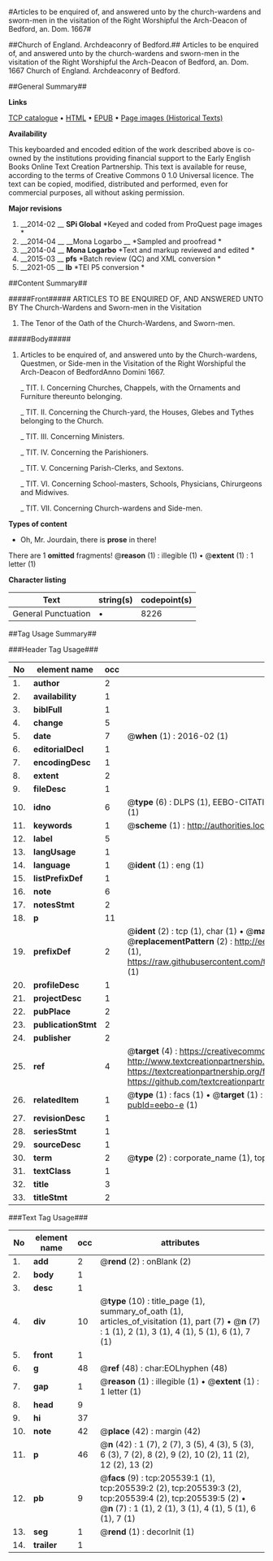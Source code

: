 #Articles to be enquired of, and answered unto by the church-wardens and sworn-men in the visitation of the Right Worshipful the Arch-Deacon of Bedford, an. Dom. 1667#

##Church of England. Archdeaconry of Bedford.##
Articles to be enquired of, and answered unto by the church-wardens and sworn-men in the visitation of the Right Worshipful the Arch-Deacon of Bedford, an. Dom. 1667
Church of England. Archdeaconry of Bedford.

##General Summary##

**Links**

[TCP catalogue](http://www.ota.ox.ac.uk/tcp/)  • 
[HTML](http://tei.it.ox.ac.uk/tcp/Texts-HTML/free/B20/B20239.html)  • 
[EPUB](http://tei.it.ox.ac.uk/tcp/Texts-EPUB/free/B20/B20239.epub) • 
[Page images (Historical Texts)](https://historicaltexts.jisc.ac.uk/eebo-19328202e)

**Availability**

This keyboarded and encoded edition of the work described above is co-owned by the
    institutions providing financial support to the Early English Books Online Text Creation
    Partnership. This text is available for reuse, according to the terms of  Creative Commons 0 1.0 Universal
    licence. The text can be copied, modified, distributed and performed, even for commercial
    purposes, all without asking permission.

**Major revisions**

1. __2014-02 __ __SPi Global__ *Keyed and coded from ProQuest page images *
1. __2014-04 __ __Mona Logarbo __ *Sampled and proofread *
1. __2014-04 __ __Mona Logarbo__ *Text and markup reviewed and edited *
1. __2015-03 __ __pfs__ *Batch review (QC) and XML conversion *
1. __2021-05 __ __lb__ *TEI P5 conversion *

##Content Summary##

#####Front#####
ARTICLES TO BE ENQUIRED OF, AND ANSWERED UNTO BY The Church-Wardens and Sworn-men in the Visitation 
1. The Tenor of the Oath of the Church-Wardens, and Sworn-men.

#####Body#####

1. Articles to be enquired of, and answered unto by the Church-wardens, Questmen, or Side-men in the Visitation of the Right Worshipful the Arch-Deacon of BedfordAnno Domini 1667.

    _ TIT. I. Concerning Churches, Chappels, with the Ornaments and Furniture thereunto belonging.

    _ TIT. II. Concerning the Church-yard, the Houses, Glebes and Tythes belonging to the Church.

    _ TIT. III. Concerning Ministers.

    _ TIT. IV. Concerning the Parishioners.

    _ TIT. V. Concerning Parish-Clerks, and Sextons.

    _ TIT. VI. Concerning School-masters, Schools, Physicians, Chirurgeons and Midwives.

    _ TIT. VII. Concerning Church-wardens and Side-men.

**Types of content**

  * Oh, Mr. Jourdain, there is **prose** in there!

There are 1 **omitted** fragments! 
 @__reason__ (1) : illegible (1)  •  @__extent__ (1) : 1 letter (1)

**Character listing**


|Text|string(s)|codepoint(s)|
|---|---|---|
|General Punctuation|•|8226|

##Tag Usage Summary##

###Header Tag Usage###

|No|element name|occ|attributes|
|---|---|---|---|
|1.|__author__|2||
|2.|__availability__|1||
|3.|__biblFull__|1||
|4.|__change__|5||
|5.|__date__|7| @__when__ (1) : 2016-02 (1)|
|6.|__editorialDecl__|1||
|7.|__encodingDesc__|1||
|8.|__extent__|2||
|9.|__fileDesc__|1||
|10.|__idno__|6| @__type__ (6) : DLPS (1), EEBO-CITATION (1), VID (1), EEBO-PROQUEST (1), STC (1), OCLC (1)|
|11.|__keywords__|1| @__scheme__ (1) : http://authorities.loc.gov/ (1)|
|12.|__label__|5||
|13.|__langUsage__|1||
|14.|__language__|1| @__ident__ (1) : eng (1)|
|15.|__listPrefixDef__|1||
|16.|__note__|6||
|17.|__notesStmt__|2||
|18.|__p__|11||
|19.|__prefixDef__|2| @__ident__ (2) : tcp (1), char (1)  •  @__matchPattern__ (2) : ([0-9\-]+):([0-9IVX]+) (1), (.+) (1)  •  @__replacementPattern__ (2) : http://eebo.chadwyck.com/downloadtiff?vid=$1&page=$2 (1), https://raw.githubusercontent.com/textcreationpartnership/Texts/master/tcpchars.xml#$1 (1)|
|20.|__profileDesc__|1||
|21.|__projectDesc__|1||
|22.|__pubPlace__|2||
|23.|__publicationStmt__|2||
|24.|__publisher__|2||
|25.|__ref__|4| @__target__ (4) : https://creativecommons.org/publicdomain/zero/1.0/ (1), http://www.textcreationpartnership.org/docs/. (1), https://textcreationpartnership.org/faq/#faq05 (1), https://github.com/textcreationpartnership (1)|
|26.|__relatedItem__|1| @__type__ (1) : facs (1)  •  @__target__ (1) : https://data.historicaltexts.jisc.ac.uk/view?pubId=eebo-e (1)|
|27.|__revisionDesc__|1||
|28.|__seriesStmt__|1||
|29.|__sourceDesc__|1||
|30.|__term__|2| @__type__ (2) : corporate_name (1), topical_term (1)|
|31.|__textClass__|1||
|32.|__title__|3||
|33.|__titleStmt__|2||


###Text Tag Usage###

|No|element name|occ|attributes|
|---|---|---|---|
|1.|__add__|2| @__rend__ (2) : onBlank (2)|
|2.|__body__|1||
|3.|__desc__|1||
|4.|__div__|10| @__type__ (10) : title_page (1), summary_of_oath (1), articles_of_visitation (1), part (7)  •  @__n__ (7) : 1 (1), 2 (1), 3 (1), 4 (1), 5 (1), 6 (1), 7 (1)|
|5.|__front__|1||
|6.|__g__|48| @__ref__ (48) : char:EOLhyphen (48)|
|7.|__gap__|1| @__reason__ (1) : illegible (1)  •  @__extent__ (1) : 1 letter (1)|
|8.|__head__|9||
|9.|__hi__|37||
|10.|__note__|42| @__place__ (42) : margin (42)|
|11.|__p__|46| @__n__ (42) : 1 (7), 2 (7), 3 (5), 4 (3), 5 (3), 6 (3), 7 (2), 8 (2), 9 (2), 10 (2), 11 (2), 12 (2), 13 (2)|
|12.|__pb__|9| @__facs__ (9) : tcp:205539:1 (1), tcp:205539:2 (2), tcp:205539:3 (2), tcp:205539:4 (2), tcp:205539:5 (2)  •  @__n__ (7) : 1 (1), 2 (1), 3 (1), 4 (1), 5 (1), 6 (1), 7 (1)|
|13.|__seg__|1| @__rend__ (1) : decorInit (1)|
|14.|__trailer__|1||

